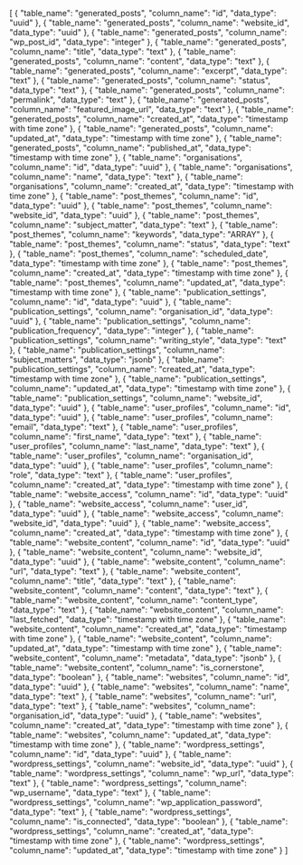 [
  {
    "table_name": "generated_posts",
    "column_name": "id",
    "data_type": "uuid"
  },
  {
    "table_name": "generated_posts",
    "column_name": "website_id",
    "data_type": "uuid"
  },
  {
    "table_name": "generated_posts",
    "column_name": "wp_post_id",
    "data_type": "integer"
  },
  {
    "table_name": "generated_posts",
    "column_name": "title",
    "data_type": "text"
  },
  {
    "table_name": "generated_posts",
    "column_name": "content",
    "data_type": "text"
  },
  {
    "table_name": "generated_posts",
    "column_name": "excerpt",
    "data_type": "text"
  },
  {
    "table_name": "generated_posts",
    "column_name": "status",
    "data_type": "text"
  },
  {
    "table_name": "generated_posts",
    "column_name": "permalink",
    "data_type": "text"
  },
  {
    "table_name": "generated_posts",
    "column_name": "featured_image_url",
    "data_type": "text"
  },
  {
    "table_name": "generated_posts",
    "column_name": "created_at",
    "data_type": "timestamp with time zone"
  },
  {
    "table_name": "generated_posts",
    "column_name": "updated_at",
    "data_type": "timestamp with time zone"
  },
  {
    "table_name": "generated_posts",
    "column_name": "published_at",
    "data_type": "timestamp with time zone"
  },
  {
    "table_name": "organisations",
    "column_name": "id",
    "data_type": "uuid"
  },
  {
    "table_name": "organisations",
    "column_name": "name",
    "data_type": "text"
  },
  {
    "table_name": "organisations",
    "column_name": "created_at",
    "data_type": "timestamp with time zone"
  },
  {
    "table_name": "post_themes",
    "column_name": "id",
    "data_type": "uuid"
  },
  {
    "table_name": "post_themes",
    "column_name": "website_id",
    "data_type": "uuid"
  },
  {
    "table_name": "post_themes",
    "column_name": "subject_matter",
    "data_type": "text"
  },
  {
    "table_name": "post_themes",
    "column_name": "keywords",
    "data_type": "ARRAY"
  },
  {
    "table_name": "post_themes",
    "column_name": "status",
    "data_type": "text"
  },
  {
    "table_name": "post_themes",
    "column_name": "scheduled_date",
    "data_type": "timestamp with time zone"
  },
  {
    "table_name": "post_themes",
    "column_name": "created_at",
    "data_type": "timestamp with time zone"
  },
  {
    "table_name": "post_themes",
    "column_name": "updated_at",
    "data_type": "timestamp with time zone"
  },
  {
    "table_name": "publication_settings",
    "column_name": "id",
    "data_type": "uuid"
  },
  {
    "table_name": "publication_settings",
    "column_name": "organisation_id",
    "data_type": "uuid"
  },
  {
    "table_name": "publication_settings",
    "column_name": "publication_frequency",
    "data_type": "integer"
  },
  {
    "table_name": "publication_settings",
    "column_name": "writing_style",
    "data_type": "text"
  },
  {
    "table_name": "publication_settings",
    "column_name": "subject_matters",
    "data_type": "jsonb"
  },
  {
    "table_name": "publication_settings",
    "column_name": "created_at",
    "data_type": "timestamp with time zone"
  },
  {
    "table_name": "publication_settings",
    "column_name": "updated_at",
    "data_type": "timestamp with time zone"
  },
  {
    "table_name": "publication_settings",
    "column_name": "website_id",
    "data_type": "uuid"
  },
  {
    "table_name": "user_profiles",
    "column_name": "id",
    "data_type": "uuid"
  },
  {
    "table_name": "user_profiles",
    "column_name": "email",
    "data_type": "text"
  },
  {
    "table_name": "user_profiles",
    "column_name": "first_name",
    "data_type": "text"
  },
  {
    "table_name": "user_profiles",
    "column_name": "last_name",
    "data_type": "text"
  },
  {
    "table_name": "user_profiles",
    "column_name": "organisation_id",
    "data_type": "uuid"
  },
  {
    "table_name": "user_profiles",
    "column_name": "role",
    "data_type": "text"
  },
  {
    "table_name": "user_profiles",
    "column_name": "created_at",
    "data_type": "timestamp with time zone"
  },
  {
    "table_name": "website_access",
    "column_name": "id",
    "data_type": "uuid"
  },
  {
    "table_name": "website_access",
    "column_name": "user_id",
    "data_type": "uuid"
  },
  {
    "table_name": "website_access",
    "column_name": "website_id",
    "data_type": "uuid"
  },
  {
    "table_name": "website_access",
    "column_name": "created_at",
    "data_type": "timestamp with time zone"
  },
  {
    "table_name": "website_content",
    "column_name": "id",
    "data_type": "uuid"
  },
  {
    "table_name": "website_content",
    "column_name": "website_id",
    "data_type": "uuid"
  },
  {
    "table_name": "website_content",
    "column_name": "url",
    "data_type": "text"
  },
  {
    "table_name": "website_content",
    "column_name": "title",
    "data_type": "text"
  },
  {
    "table_name": "website_content",
    "column_name": "content",
    "data_type": "text"
  },
  {
    "table_name": "website_content",
    "column_name": "content_type",
    "data_type": "text"
  },
  {
    "table_name": "website_content",
    "column_name": "last_fetched",
    "data_type": "timestamp with time zone"
  },
  {
    "table_name": "website_content",
    "column_name": "created_at",
    "data_type": "timestamp with time zone"
  },
  {
    "table_name": "website_content",
    "column_name": "updated_at",
    "data_type": "timestamp with time zone"
  },
  {
    "table_name": "website_content",
    "column_name": "metadata",
    "data_type": "jsonb"
  },
  {
    "table_name": "website_content",
    "column_name": "is_cornerstone",
    "data_type": "boolean"
  },
  {
    "table_name": "websites",
    "column_name": "id",
    "data_type": "uuid"
  },
  {
    "table_name": "websites",
    "column_name": "name",
    "data_type": "text"
  },
  {
    "table_name": "websites",
    "column_name": "url",
    "data_type": "text"
  },
  {
    "table_name": "websites",
    "column_name": "organisation_id",
    "data_type": "uuid"
  },
  {
    "table_name": "websites",
    "column_name": "created_at",
    "data_type": "timestamp with time zone"
  },
  {
    "table_name": "websites",
    "column_name": "updated_at",
    "data_type": "timestamp with time zone"
  },
  {
    "table_name": "wordpress_settings",
    "column_name": "id",
    "data_type": "uuid"
  },
  {
    "table_name": "wordpress_settings",
    "column_name": "website_id",
    "data_type": "uuid"
  },
  {
    "table_name": "wordpress_settings",
    "column_name": "wp_url",
    "data_type": "text"
  },
  {
    "table_name": "wordpress_settings",
    "column_name": "wp_username",
    "data_type": "text"
  },
  {
    "table_name": "wordpress_settings",
    "column_name": "wp_application_password",
    "data_type": "text"
  },
  {
    "table_name": "wordpress_settings",
    "column_name": "is_connected",
    "data_type": "boolean"
  },
  {
    "table_name": "wordpress_settings",
    "column_name": "created_at",
    "data_type": "timestamp with time zone"
  },
  {
    "table_name": "wordpress_settings",
    "column_name": "updated_at",
    "data_type": "timestamp with time zone"
  }
]
